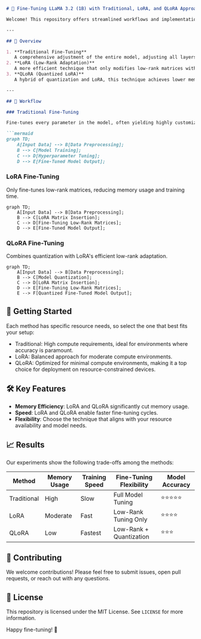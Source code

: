 ```markdown
# 🦙 Fine-Tuning LLaMA 3.2 (1B) with Traditional, LoRA, and QLoRA Approaches

Welcome! This repository offers streamlined workflows and implementations for fine-tuning Meta's LLaMA 3.2 (1B) model. Here, we explore three fine-tuning techniques: **Traditional**, **LoRA** (Low-Rank Adaptation), and **QLoRA** (Quantized LoRA), each catering to different needs and resource constraints.

---

## 📌 Overview

1. **Traditional Fine-Tuning**  
   A comprehensive adjustment of the entire model, adjusting all layers for maximum customization at the cost of higher computational load and memory.
2. **LoRA (Low-Rank Adaptation)**  
   A more efficient technique that only modifies low-rank matrices within certain layers, conserving memory and accelerating the fine-tuning process without sacrificing much accuracy.
3. **QLoRA (Quantized LoRA)**  
   A hybrid of quantization and LoRA, this technique achieves lower memory usage and faster processing by quantizing the model while applying low-rank adaptations. Ideal for resource-constrained environments.

---

## 🔄 Workflow

### Traditional Fine-Tuning

Fine-tunes every parameter in the model, often yielding highly customized outputs.

```mermaid
graph TD;
    A[Input Data] --> B[Data Preprocessing];
    B --> C[Model Training];
    C --> D[Hyperparameter Tuning];
    D --> E[Fine-Tuned Model Output];
```

### LoRA Fine-Tuning

Only fine-tunes low-rank matrices, reducing memory usage and training time.

```mermaid
graph TD;
    A[Input Data] --> B[Data Preprocessing];
    B --> C[LoRA Matrix Insertion];
    C --> D[Fine-Tuning Low-Rank Matrices];
    D --> E[Fine-Tuned Model Output];
```

### QLoRA Fine-Tuning

Combines quantization with LoRA's efficient low-rank adaptation.

```mermaid
graph TD;
    A[Input Data] --> B[Data Preprocessing];
    B --> C[Model Quantization];
    C --> D[LoRA Matrix Insertion];
    D --> E[Fine-Tuning Low-Rank Matrices];
    E --> F[Quantized Fine-Tuned Model Output];
```

## 🚀 Getting Started

Each method has specific resource needs, so select the one that best fits your setup:

- Traditional: High compute requirements, ideal for environments where accuracy is paramount.
- LoRA: Balanced approach for moderate compute environments.
- QLoRA: Optimized for minimal compute environments, making it a top choice for deployment on resource-constrained devices.

## 🛠️ Key Features

- **Memory Efficiency**: LoRA and QLoRA significantly cut memory usage.
- **Speed**: LoRA and QLoRA enable faster fine-tuning cycles.
- **Flexibility**: Choose the technique that aligns with your resource availability and model needs.

## 📈 Results

Our experiments show the following trade-offs among the methods:

| Method      | Memory Usage | Training Speed | Fine-Tuning Flexibility | Model Accuracy |
|-------------|--------------|----------------|------------------------|----------------|
| Traditional | High         | Slow           | Full Model Tuning      | ⭐⭐⭐⭐⭐      |
| LoRA        | Moderate     | Fast           | Low-Rank Tuning Only   | ⭐⭐⭐⭐      |
| QLoRA       | Low          | Fastest        | Low-Rank + Quantization| ⭐⭐⭐       |

## 🤝 Contributing

We welcome contributions! Please feel free to submit issues, open pull requests, or reach out with any questions.

## 📄 License

This repository is licensed under the MIT License. See `LICENSE` for more information.

Happy fine-tuning! 🚀
```
